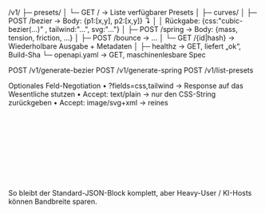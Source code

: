 /v1/
 ├─ presets/
 │    └─ GET    /           → Liste verfügbarer Presets
 │
 ├─ curves/
 │    ├─ POST   /bezier     →  Body: {p1:[x,y], p2:[x,y]}                ↴
 │    │                        Rückgabe: {css:"cubic-bezier(...)" , tailwind:"…", svg:"…"}
 │    ├─ POST   /spring      →  Body: {mass, tension, friction, …}
 │    ├─ POST   /bounce      →  …
 │    └─ GET    /{id|hash}   →  Wiederholbare Ausgabe + Metadaten
 │
 ├─ healthz                →  GET, liefert „ok“, Build-Sha
 └─ openapi.yaml           →  GET, maschinenlesbare Spec


 POST /v1/generate-bezier
POST /v1/generate-spring
POST /v1/list-presets



Optionales Feld-Negotiation
	•	?fields=css,tailwind → Response auf das Wesentliche stutzen
	•	Accept: text/plain   → nur den CSS-String zurückgeben
	•	Accept: image/svg+xml → reines <svg> (kein JSON)

So bleibt der Standard-JSON-Block komplett, aber Heavy-User / KI-Hosts können Bandbreite sparen.